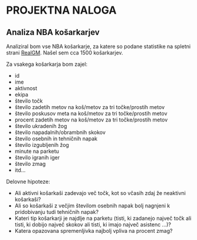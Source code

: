 # PROJEKTNA NALOGA

## Analiza NBA košarkarjev


Analiziral bom vse NBA košarkarje, za katere so podane statistike na spletni strani [RealGM](https://basketball.realgm.com/nba/stats/Historical/Totals/Qualified/points/All/desc/1/Regular_Season). Našel sem cca 1500 košarkarjev.



Za vsakega košarkarja bom zajel:
* id
* ime
* aktivnost
* ekipa
* število točk
* število zadetih metov na koš/metov za tri točke/prostih metov
* število poskusov meta na koš/metov za tri točke/prostih metov
* procent zadetih metov na koš/metov za tri točke/prostih metov
* število ukradenih žog
* število napadalnih/obrambnih skokov
* število osebnih in tehničnih napak
* število izgubljenih žog
* minute na parketu
* število igranih iger
* število zmag
* itd...

Delovne hipoteze:
* Ali aktivni košarkaši zadevajo več točk, kot so včasih zdaj že neaktivni košarkaši?
* Ali so košarkaši z večjim številom osebnih napak bolj nagnjeni k pridobivanju tudi tehničnih napak?
* Kateri tip košarkarji je najdlje na parketu (tisti, ki zadanejo največ točk ali tisti, ki dobijo največ skokov ali tisti, ki imajo največ asistenc ...)?
* Katera opazovana spremenljivka najbolj vpliva na procent zmag?




